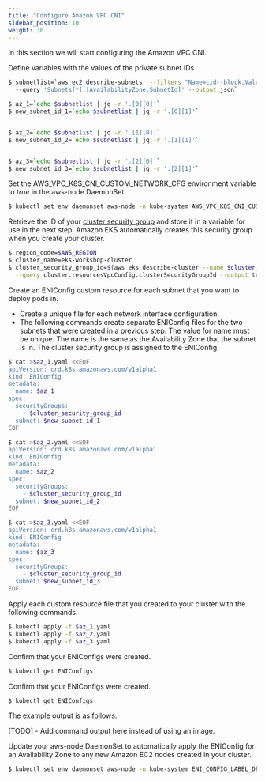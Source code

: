 ```yaml
---
title: "Configure Amazon VPC CNI"
sidebar_position: 10
weight: 30
---
```


In this section we will start configuring the Amazon VPC CNI.

Define variables with the values of the private subnet IDs

```bash expectError=true
$ subnetlist=`aws ec2 describe-subnets  --filters "Name=cidr-block,Values=100.64.*" \ 
  --query 'Subnets[*].[AvailabilityZone,SubnetId]' --output json`

$ az_1=`echo $subnetlist | jq -r '.[0][0]'`
$ new_subnet_id_1=`echo $subnetlist | jq -r '.[0][1]'`


$ az_2=`echo $subnetlist | jq -r '.[1][0]'`
$ new_subnet_id_2=`echo $subnetlist | jq -r '.[1][1]'`


$ az_3=`echo $subnetlist | jq -r '.[2][0]'`
$ new_subnet_id_3=`echo $subnetlist | jq -r '.[2][1]'`
```

Set the AWS_VPC_K8S_CNI_CUSTOM_NETWORK_CFG environment variable to *true* in the aws-node DaemonSet.

```bash timeout=240
$ kubectl set env daemonset aws-node -n kube-system AWS_VPC_K8S_CNI_CUSTOM_NETWORK_CFG=true
```

Retrieve the ID of your [cluster security group](https://docs.aws.amazon.com/eks/latest/userguide/sec-group-reqs.html) and store it in a variable for use in the next step. Amazon EKS automatically creates this security group when you create your cluster.


```bash expectError=true
$ region_code=$AWS_REGION
$ cluster_name=eks-workshop-cluster
$ cluster_security_group_id=$(aws eks describe-cluster --name $cluster_name \
  --query cluster.resourcesVpcConfig.clusterSecurityGroupId --output text)
```

Create an ENIConfig custom resource for each subnet that you want to deploy pods in.
* Create a unique file for each network interface configuration.
* The following commands create separate ENIConfig files for the two subnets that were created in a previous step. The value for name must be unique. The name is the same as the Availability Zone that the subnet is in. The cluster security group is assigned to the ENIConfig.


```bash expectError=true
$ cat >$az_1.yaml <<EOF
apiVersion: crd.k8s.amazonaws.com/v1alpha1
kind: ENIConfig
metadata:
  name: $az_1
spec:
  securityGroups:
    - $cluster_security_group_id
  subnet: $new_subnet_id_1
EOF
```

```bash expectError=true
$ cat >$az_2.yaml <<EOF
apiVersion: crd.k8s.amazonaws.com/v1alpha1
kind: ENIConfig
metadata:
  name: $az_2
spec:
  securityGroups:
    - $cluster_security_group_id
  subnet: $new_subnet_id_2
EOF
```


```bash expectError=true
$ cat >$az_3.yaml <<EOF
apiVersion: crd.k8s.amazonaws.com/v1alpha1
kind: ENIConfig
metadata:
  name: $az_3
spec:
  securityGroups:
    - $cluster_security_group_id
  subnet: $new_subnet_id_3
EOF
```

Apply each custom resource file that you created to your cluster with the following commands.

```bash timeout=240
$ kubectl apply -f $az_1.yaml
$ kubectl apply -f $az_2.yaml
$ kubectl apply -f $az_3.yaml
```

Confirm that your ENIConfigs were created.

```bash timeout=240
$ kubectl get ENIConfigs
```

Confirm that your ENIConfigs were created.

```bash timeout=240
$ kubectl get ENIConfigs
```

The example output is as follows.

[TODO] - Add command output here instead of using an image.


Update your aws-node DaemonSet to automatically apply the ENIConfig for an Availability Zone to any new Amazon EC2 nodes created in your cluster.

```bash timeout=240
$ kubectl set env daemonset aws-node -n kube-system ENI_CONFIG_LABEL_DEF=topology.kubernetes.io/zone
```